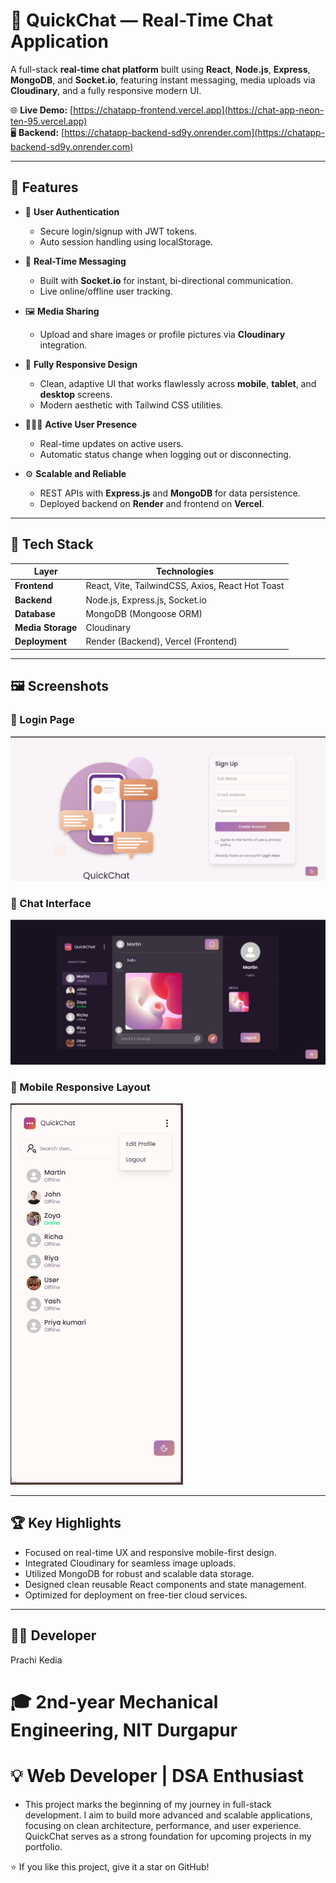 # 💬 QuickChat — Real-Time Chat Application

A full-stack **real-time chat platform** built using **React**, **Node.js**, **Express**, **MongoDB**, and **Socket.io**, featuring instant messaging, media uploads via **Cloudinary**, and a fully responsive modern UI.

🌐 **Live Demo:** [https://chatapp-frontend.vercel.app](https://chat-app-neon-ten-95.vercel.app)  
🖥️ **Backend:** [https://chatapp-backend-sd9y.onrender.com](https://chatapp-backend-sd9y.onrender.com)

---

## 🚀 Features

- 🔐 **User Authentication**
  - Secure login/signup with JWT tokens.
  - Auto session handling using localStorage.

- 💬 **Real-Time Messaging**
  - Built with **Socket.io** for instant, bi-directional communication.
  - Live online/offline user tracking.

- 🖼️ **Media Sharing**
  - Upload and share images or profile pictures via **Cloudinary** integration.

- 📱 **Fully Responsive Design**
  - Clean, adaptive UI that works flawlessly across **mobile**, **tablet**, and **desktop** screens.
  - Modern aesthetic with Tailwind CSS utilities.

- 🧑‍🤝‍🧑 **Active User Presence**
  - Real-time updates on active users.
  - Automatic status change when logging out or disconnecting.

- ⚙️ **Scalable and Reliable**
  - REST APIs with **Express.js** and **MongoDB** for data persistence.
  - Deployed backend on **Render** and frontend on **Vercel**.

---

## 🧩 Tech Stack

| Layer | Technologies |
|-------|---------------|
| **Frontend** | React, Vite, TailwindCSS, Axios, React Hot Toast |
| **Backend** | Node.js, Express.js, Socket.io |
| **Database** | MongoDB (Mongoose ORM) |
| **Media Storage** | Cloudinary |
| **Deployment** | Render (Backend), Vercel (Frontend) |

---

## 🖼️ Screenshots

### 🔐 Login Page
![Login Page](images/login.png)

### 💬 Chat Interface
![Chat Interface](images/chat.png)

### 📱 Mobile Responsive Layout
![Mobile View](images/mobile.png)

---

## 🏆 Key Highlights

- Focused on real-time UX and responsive mobile-first design.
- Integrated Cloudinary for seamless image uploads.
- Utilized MongoDB for robust and scalable data storage.
- Designed clean reusable React components and state management.
- Optimized for deployment on free-tier cloud services.

---

## 👩‍💻 Developer

Prachi Kedia
# 🎓 2nd-year Mechanical Engineering, NIT Durgapur
# 💡 Web Developer | DSA Enthusiast

- This project marks the beginning of my journey in full-stack development. I aim to build more advanced and scalable applications, focusing on clean architecture, performance, and user experience. QuickChat serves as a strong foundation for upcoming projects in my portfolio.

⭐ If you like this project, give it a star on GitHub!
